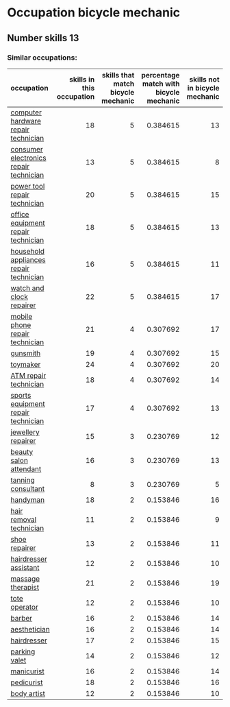 # Occupation bicycle mechanic
## Number skills 13
### Similar occupations:
| occupation                                                                          |   skills in this occupation |   skills that match bicycle mechanic |   percentage match with bicycle mechanic |   skills not in bicycle mechanic |
|:------------------------------------------------------------------------------------|----------------------------:|-------------------------------------:|-----------------------------------------:|---------------------------------:|
| [computer hardware repair technician](computer_hardware_repair_technician.md)       |                          18 |                                    5 |                                 0.384615 |                               13 |
| [consumer electronics repair technician](consumer_electronics_repair_technician.md) |                          13 |                                    5 |                                 0.384615 |                                8 |
| [power tool repair technician](power_tool_repair_technician.md)                     |                          20 |                                    5 |                                 0.384615 |                               15 |
| [office equipment repair technician](office_equipment_repair_technician.md)         |                          18 |                                    5 |                                 0.384615 |                               13 |
| [household appliances repair technician](household_appliances_repair_technician.md) |                          16 |                                    5 |                                 0.384615 |                               11 |
| [watch and clock repairer](watch_and_clock_repairer.md)                             |                          22 |                                    5 |                                 0.384615 |                               17 |
| [mobile phone repair technician](mobile_phone_repair_technician.md)                 |                          21 |                                    4 |                                 0.307692 |                               17 |
| [gunsmith](gunsmith.md)                                                             |                          19 |                                    4 |                                 0.307692 |                               15 |
| [toymaker](toymaker.md)                                                             |                          24 |                                    4 |                                 0.307692 |                               20 |
| [ATM repair technician](ATM_repair_technician.md)                                   |                          18 |                                    4 |                                 0.307692 |                               14 |
| [sports equipment repair technician](sports_equipment_repair_technician.md)         |                          17 |                                    4 |                                 0.307692 |                               13 |
| [jewellery repairer](jewellery_repairer.md)                                         |                          15 |                                    3 |                                 0.230769 |                               12 |
| [beauty salon attendant](beauty_salon_attendant.md)                                 |                          16 |                                    3 |                                 0.230769 |                               13 |
| [tanning consultant](tanning_consultant.md)                                         |                           8 |                                    3 |                                 0.230769 |                                5 |
| [handyman](handyman.md)                                                             |                          18 |                                    2 |                                 0.153846 |                               16 |
| [hair removal technician](hair_removal_technician.md)                               |                          11 |                                    2 |                                 0.153846 |                                9 |
| [shoe repairer](shoe_repairer.md)                                                   |                          13 |                                    2 |                                 0.153846 |                               11 |
| [hairdresser assistant](hairdresser_assistant.md)                                   |                          12 |                                    2 |                                 0.153846 |                               10 |
| [massage therapist](massage_therapist.md)                                           |                          21 |                                    2 |                                 0.153846 |                               19 |
| [tote operator](tote_operator.md)                                                   |                          12 |                                    2 |                                 0.153846 |                               10 |
| [barber](barber.md)                                                                 |                          16 |                                    2 |                                 0.153846 |                               14 |
| [aesthetician](aesthetician.md)                                                     |                          16 |                                    2 |                                 0.153846 |                               14 |
| [hairdresser](hairdresser.md)                                                       |                          17 |                                    2 |                                 0.153846 |                               15 |
| [parking valet](parking_valet.md)                                                   |                          14 |                                    2 |                                 0.153846 |                               12 |
| [manicurist](manicurist.md)                                                         |                          16 |                                    2 |                                 0.153846 |                               14 |
| [pedicurist](pedicurist.md)                                                         |                          18 |                                    2 |                                 0.153846 |                               16 |
| [body artist](body_artist.md)                                                       |                          12 |                                    2 |                                 0.153846 |                               10 |
